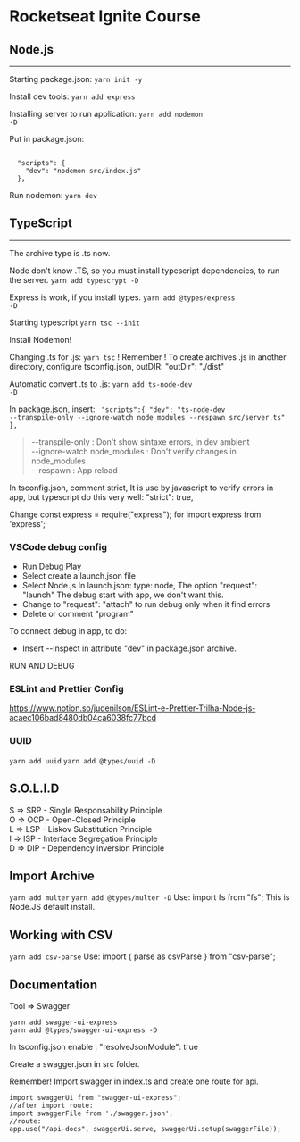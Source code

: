 # Rocketseat Ignite Course

## Node.js
---
Starting package.json:
<code>yarn init -y</code>

Install dev tools:
<code>yarn add express</code>

Installing server to run application:
<code>yarn add nodemon -D</code>

Put in package.json:

<code>
  "scripts": {
    "dev": "nodemon src/index.js"
  },
</code>

Run nodemon:
<code>yarn dev</code>


## TypeScript
---
The archive type is .ts now.

Node don't know .TS, so you must install typescript dependencies, to run the server.
<code>yarn add typescrypt -D</code>

Express is work, if you install types.
<code>yarn add @types/express -D</code>

Starting typescript
<code>yarn tsc --init</code>

Install Nodemon!

Changing .ts for .js:
<code>yarn tsc</code>
! Remember ! 
To create archives .js in another directory, configure tsconfig.json, outDIR:
"outDir": "./dist"

Automatic convert .ts to .js:
<code>yarn add ts-node-dev -D</code>

In package.json, insert:
<code>
  "scripts":{
    "dev": "ts-node-dev --transpile-only --ignore-watch node_modules --respawn src/server.ts"
  },</code>


> --transpile-only : Don't show sintaxe errors, in dev ambient<br>
> --ignore-watch node_modules : Don't verify changes in node_modules<br>
> --respawn : App reload


In tsconfig.json, comment strict, It is use by javascript to verify errors in app, but typescript do this very well:
"strict": true,

Change const express = require("express"); for import express from 'express';

### VSCode debug config

- Run Debug Play
- Select create a launch.json file
- Select Node.js
In launch.json:
type: node,
The option "request": "launch" The debug start with app, we don't want this.
- Change to "request": "attach" to run debug only when it find errors
- Delete or comment "program"

To connect debug in app, to do:
- Insert --inspect in attribute "dev" in package.json archive.

RUN AND DEBUG

### ESLint and Prettier Config

https://www.notion.so/judenilson/ESLint-e-Prettier-Trilha-Node-js-acaec106bad8480db04ca6038fc77bcd

### UUID
<code>yarn add uuid</code>
<code>yarn add @types/uuid -D</code>

## S.O.L.I.D
S => SRP - Single Responsability Principle <br>
O => OCP - Open-Closed Principle <br>
L => LSP - Liskov Substitution Principle <br>
I => ISP - Interface Segregation Principle <br>
D => DIP - Dependency inversion Principle <br>

## Import Archive
<code>yarn add multer</code>
<code>yarn add @types/multer -D</code>
Use: import fs from "fs"; This is Node.JS default install. 

## Working with CSV
<code>yarn add csv-parse</code>
Use: import { parse as csvParse } from "csv-parse";

## Documentation
Tool => Swagger
```
yarn add swagger-ui-express
yarn add @types/swagger-ui-express -D
```
In tsconfig.json enable : "resolveJsonModule": true

Create a swagger.json in src folder.

Remember! Import swagger in index.ts and create one route for api.
```
import swaggerUi from "swagger-ui-express";
//after import route:
import swaggerFile from './swagger.json';
//route:
app.use("/api-docs", swaggerUi.serve, swaggerUi.setup(swaggerFile));
```